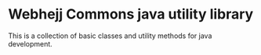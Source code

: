 Webhejj Commons java utility library
=============

This is a collection of basic classes and utility methods for java development.
